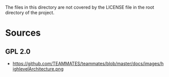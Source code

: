 The files in this directory are not covered by the LICENSE file in the root directory of the project.

# Sources
## GPL 2.0
* https://github.com/TEAMMATES/teammates/blob/master/docs/images/highlevelArchitecture.png